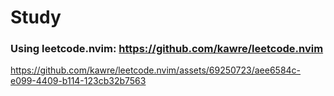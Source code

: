 # Study

### Using **leetcode.nvim**: https://github.com/kawre/leetcode.nvim

https://github.com/kawre/leetcode.nvim/assets/69250723/aee6584c-e099-4409-b114-123cb32b7563
